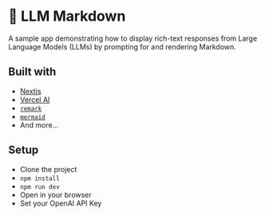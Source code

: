 # 📝 LLM Markdown

A sample app demonstrating how to display rich-text responses from Large Language Models (LLMs) by prompting for and rendering Markdown.

## Built with

- [Nextjs](https://nextjs.org)
- [Vercel AI](https://sdk.vercel.ai/docs)
- [`remark`](https://remark.js.org)
- [`mermaid`](https://mermaid.js.org/)
- And more...

## Setup

- Clone the project
- `npm install`
- `npm run dev`
- Open in your browser
- Set your OpenAI API Key
